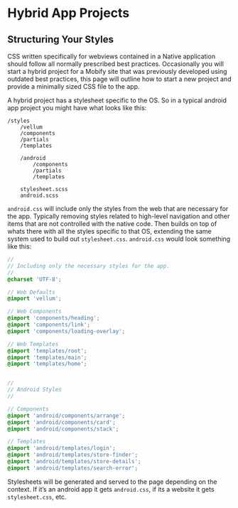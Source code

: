 # Hybrid App Projects

## Structuring Your Styles

CSS written specifically for webviews contained in a Native application should follow all normally prescribed best practices. Occasionally you will start a hybrid project for a Mobify site that was previously developed using outdated best practices, this page will outline how to start a new project and provide a minimally sized CSS file to the app.

A hybrid project has a stylesheet specific to the OS. So in a typical android app project you might have what looks like this:

```
/styles
    /vellum
    /components
    /partials
    /templates

    /android
        /components
        /partials
        /templates

    stylesheet.scss
    android.scss
```

``android.css`` will include only the styles from the web that are necessary for the app. Typically removing styles related to high-level navigation and other items that are not controlled with the native code. Then builds on top of whats there with all the styles specific to that OS, extending the same system used to build out ``stylesheet.css``. ``android.css`` would look something like this:

```scss
//
// Including only the necessary styles for the app.
//
@charset 'UTF-8';

// Web Defaults
@import 'vellum';

// Web Components
@import 'components/heading';
@import 'components/link';
@import 'components/loading-overlay';

// Web Templates
@import 'templates/root';
@import 'templates/main';
@import 'templates/home';


//
// Android Styles
//

// Components
@import 'android/components/arrange';
@import 'android/components/card';
@import 'android/components/stack';

// Templates
@import 'android/templates/login';
@import 'android/templates/store-finder';
@import 'android/templates/store-details';
@import 'android/templates/search-error';

```

Stylesheets will be generated and served to the page depending on the context. If it’s an android app it gets ``android.css``, if its a website it gets ``stylesheet.css``, etc.

